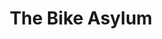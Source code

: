---
title: "The Bike Asylum"
url: /town-of-whitchurch-stouffville-stouffville/the-bike-asylum/
shop: bicycle
---